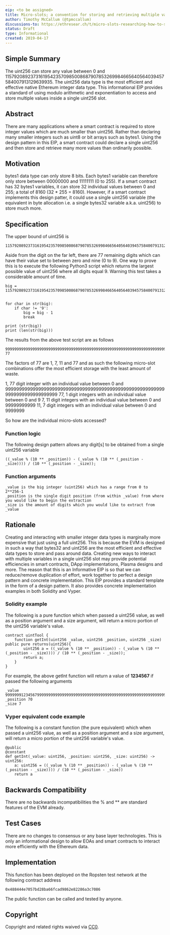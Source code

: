 ```yaml
---
eip: <to be assigned>
title: Micro-slots; a convention for storing and retrieving multiple values in a single uint256 slot
author: Timothy McCallum (@tpmccallum)
discussions-to: https://ethresear.ch/t/micro-slots-researching-how-to-store-multiple-values-in-a-single-uint256-slot/5338
status: Draft
type: Informational
created: 2019-04-17
---
```


## Simple Summary
The uint256 can store any value between 0 and 115792089237316195423570985008687907853269984665640564039457584007913129639935. 
The uint256 data type is the most efficient and effective native Ethereum integer data type. 
This informational EIP provides a standard of using modulo arithmetic and exponentiation to access and store multiple values inside a single uint256 slot.

## Abstract
There are many applications where a smart contract is required to store integer values which are much smaller than uint256. 
Rather than declaring many smaller integers such as uint8 or bit arrays such as bytes1. Using the design pattern in this EIP, a smart contract could declare a single uint256 and then store and retrieve many more values than ordinarily possible.

## Motivation
bytes1 data type can only store 8 bits. Each bytes1 variable can therefore only store between 00000000 and 11111111 (0 to 255).
If a smart contract has 32 bytes1 variables, it can store 32 individual values between 0 and 255; a total of 8160 (32 * 255 = 8160). However, if a smart contract implements this design patter, it could use a single uint256 variable (the equivalent in byte allocation i.e. a single bytes32 variable a.k.a. uint256) to store much more.

## Specification
The upper bound of uint256 is 
```
115792089237316195423570985008687907853269984665640564039457584007913129639935
```

Aside from the digit on the far left, there are 77 remaining digits which can have their value set to between zero and nine (0 to 9). One way to prove this is to execute the following Python3 script which returns the largest possible value of uint256 where all digits equal 9. Warning this test takes a considerable amount of time.

```
big = 115792089237316195423570985008687907853269984665640564039457584007913129639935


for char in str(big):
    if char != '9':
        big = big - 1
        break

print (str(big))
print (len(str(big)))
```

The results from the above test script are as follows

```
99999999999999999999999999999999999999999999999999999999999999999999999999999
77
```


The factors of 77 are 1, 7, 11 and 77 and as such the following micro-slot combinations offer the most efficient storage with the least amount of waste.

1, 77 digit integer with an individual value between 0 and 99999999999999999999999999999999999999999999999999999999999999999999999999999
77, 1 digit integers with an individual value between 0 and 9
7, 11 digit integers with an individual value between 0 and 99999999999
11, 7 digit integers with an individual value between 0 and 9999999

So how are the individual micro-slots accessed?

### Function logic

The following design pattern allows any digit[s] to be obtained from a single uint256 variable

```
((_value % (10 ** _position)) - (_value % (10 ** (_position - _size)))) / (10 ** (_position - _size));

```

### Function arguments

```
_value is the big integer (uint256) which has a range from 0 to 2**256-1
_position is the single digit position (from within _value) from where you would like to begin the extraction
_size is the amount of digits which you would like to extract from _value
```

## Rationale
Creating and interacting with smaller integer data types is marginally more expensive that just using a full uint256. This is because the EVM is designed in such a way that bytes32 and uint256 are the most efficient and effective data types to store and pass around data. Creating new ways to interact with multiple variables in a single uint256 slot may provide potential efficiencies in smart contracts, DApp implementations, Plasma designs and more. The reason that this is an Informative EIP is so that we can reduce/remove duplication of effort, work together to perfect a design pattern and concrete implementation. This EIP provides a standard template in the form of a design pattern. It also provides concrete implementation examples in both Solidity and Vyper.

### Solidity example

The following is a pure function which when passed a uint256 value, as well as a position argument and a size argument, will return a micro portion of the uint256 variable's value.

```
contract uintTool {
    function getInt(uint256 _value, uint256 _position, uint256 _size) public pure returns(uint256){
        uint256 a = ((_value % (10 ** _position)) - (_value % (10 ** (_position - _size)))) / (10 ** (_position - _size));
        return a;
    }
}
```

For example, the above getInt function will return a value of **1234567** if passed the following arguments

```
_value 99999991234567999999999999999999999999999999999999999999999999999999999999999
_position 70
_size 7
```

### Vyper equivalent code example

The following is a constant function (the pure equivalent) which when passed a uint256 value, as well as a position argument and a size argument, will return a micro portion of the uint256 variable's value.

```
@public
@constant
def getInt(_value: uint256, _position: uint256, _size: uint256) -> uint256:
    a: uint256 = ((_value % (10 ** _position)) - (_value % (10 ** (_position - _size)))) / (10 ** (_position - _size))
    return a
```

## Backwards Compatibility
There are no backwards incompatibilities the % and ** are standard features of the EVM already.

## Test Cases
There are no changes to consensus or any base layer technologies. This is only an informational design to allow EOAs and smart contracts to interact more efficiently with the Ethereum data.

## Implementation
This function has been deployed on the Ropsten test network at the following contract address
```
0x488444e7057bd28ba66fcad9862e82286a3c7086
```
The public function can be called and tested by anyone. 

## Copyright
Copyright and related rights waived via [CC0](https://creativecommons.org/publicdomain/zero/1.0/).
